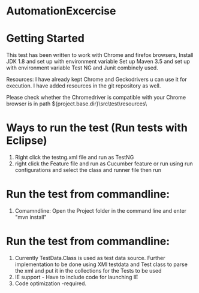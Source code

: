 # AutomationExcercise

Getting Started
===============
This test has been written to work with Chrome and firefox browsers, 
Install JDK 1.8 and set up with environment variable 
Set up Maven 3.5 and set up with environment variable
Test NG and Junit combinely used.

Resources: 
I have already kept Chrome and Geckodrivers u can use it for execution. I have added resources in the git repository as well. 

Please check whether the Chromedriver is compatible with your Chrome browser is in path ${project.base.dir}\src\test\resources\

Ways to run the test (Run tests with Eclipse)
====================================================
1. Right click the testng.xml file and run as TestNG
2. right click the Feature file and run as Cucumber feature or run using run configurations and select the class and runner file then run

Run the test from commandline: 
====================================================
1. Comamndline: Open the Project folder in the command line and enter "mvn install"

Run the test from commandline: 
====================================================
1. Currently TestData.Class is used as test data source. Further implementation to be done using XMl testdata and Test class to parse the xml and put it in the collections for the Tests to be used
2. IE support - Have to include code for launching IE
3. Code optimization -required.
